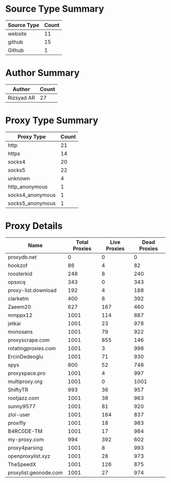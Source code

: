 # Source Type Summary

| Source Type | Count |
|-------------|-------|
| website | 11 |
| github | 15 |
| Github | 1 |


# Author Summary

| Author | Count |
|--------|-------|
| Rizsyad AR | 27 |


# Proxy Type Summary

| Proxy Type | Count |
|------------|-------|
| http | 21 |
| https | 14 |
| socks4 | 20 |
| socks5 | 22 |
| unknown | 4 |
| http_anonymous | 1 |
| socks4_anonymous | 1 |
| socks5_anonymous | 1 |


# Proxy Details

| Name | Total Proxies | Live Proxies | Dead Proxies |
|------|---------------|--------------|---------------|
| proxydb.net | 0 | 0 | 0 |
| hookzof | 86 | 4 | 82 |
| roosterkid | 248 | 8 | 240 |
| opsxcq | 343 | 0 | 343 |
| proxy-list.download | 192 | 4 | 188 |
| clarketm | 400 | 8 | 392 |
| Zaeem20 | 627 | 167 | 460 |
| mmppx12 | 1001 | 114 | 887 |
| jetkai | 1001 | 23 | 978 |
| monosans | 1001 | 79 | 922 |
| proxyscrape.com | 1001 | 855 | 146 |
| rotatingproxies.com | 1001 | 3 | 998 |
| ErcinDedeoglu | 1001 | 71 | 930 |
| spys | 800 | 52 | 748 |
| proxyspace.pro | 1001 | 4 | 997 |
| multiproxy.org | 1001 | 0 | 1001 |
| ShiftyTR | 993 | 36 | 957 |
| rootjazz.com | 1001 | 38 | 963 |
| sunny9577 | 1001 | 81 | 920 |
| zloi-user | 1001 | 164 | 837 |
| proxifly | 1001 | 18 | 983 |
| B4RC0DE-TM | 1001 | 17 | 984 |
| my-proxy.com | 994 | 392 | 602 |
| proxy4parsing | 1001 | 8 | 993 |
| openproxylist.xyz | 1001 | 28 | 973 |
| TheSpeedX | 1001 | 126 | 875 |
| proxylist.geonode.com | 1001 | 27 | 974 |
